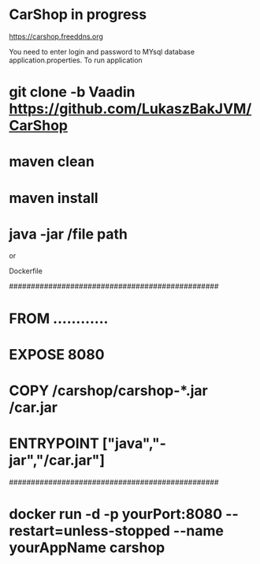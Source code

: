 # CarShop  in progress

https://carshop.freeddns.org


You need to enter login and  password  to MYsql database application.properties.
To run application 
# git clone -b Vaadin https://github.com/LukaszBakJVM/CarShop
# maven clean
# maven install 
# java -jar /file path

or 

Dockerfile

################################################
#   FROM   ............                        #
#   EXPOSE 8080                                # 
#   COPY /carshop/carshop-*.jar /car.jar       #
#   ENTRYPOINT ["java","-jar","/car.jar"]      #
################################################


# docker run -d -p yourPort:8080   --restart=unless-stopped --name yourAppName carshop
